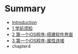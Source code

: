 # Summary

* [Introduction](README.md)
* [1 学前须知](chapter1.md)
* [2 第一个iOS程序-搭建软件界面](chapter2.md)
* [3 第一个iOS程序-属性连接](chapter3.md)
* chapter4

